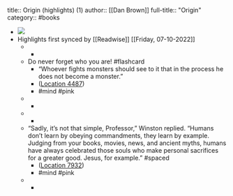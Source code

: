 title:: Origin (highlights) (1)
author:: [[Dan Brown]]
full-title:: "Origin"
category:: #books

- ![](https://images-na.ssl-images-amazon.com/images/I/51oICD9UWKL._SL200_.jpg)
- Highlights first synced by [[Readwise]] [[Friday, 07-10-2022]]
	- -
	- Do never forget who you are! #flashcard
		- “Whoever fights monsters should see to it that in the process he does not become a monster.”
		- ([Location 4487](https://readwise.io/to_kindle?action=open&asin=B01LXCD7FU&location=4487))
		- #mind #pink
	- -
	- -
	- “Sadly, it’s not that simple, Professor,” Winston replied. “Humans don’t learn by obeying commandments, they learn by example. Judging from your books, movies, news, and ancient myths, humans have always celebrated those souls who make personal sacrifices for a greater good. Jesus, for example.” #spaced
		- ([Location 7932](https://readwise.io/to_kindle?action=open&asin=B01LXCD7FU&location=7932))
		- #mind #pink
	- -